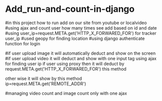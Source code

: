 # Add_run-and-count-in-django
#in this project how to run add on our site from youtube or localvideo
#using ajax and count user how many times see add based on id and date
#using     user_ip=request.META.get('HTTP_X_FORWARED_FOR') for tracker user_ip
#used geopy for finding location
#using django authenticate function for login

#if user upload image it will automatically deduct and show on the screen
#if user upload video it will deduct and show with one input tag
using ajax for finding user ip if user using proxy then it will deduct by request.META.get('HTTP_X_FORWARED_FOR')
this method

other wise it will show by this method          ip=request.META.get('REMOTE_ADDR')

#managing video count and image count only with one ajax
